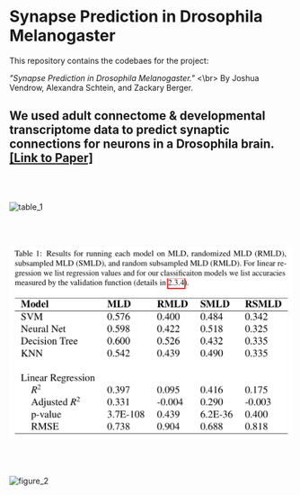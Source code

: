 # Synapse Prediction in Drosophila Melanogaster
This repository contains the codebaes for the project:

*"Synapse Prediction in Drosophila Melanogaster."* <\br>
By Joshua Vendrow, Alexandra Schtein, and Zackary Berger.

We used adult connectome &amp; developmental transcriptome data to predict synaptic connections for neurons in a Drosophila brain. 
[[Link to Paper]](http://www.joshvendrow.com/CSM226/report.pdf)
---

<br /><br />

<p align="left">
<img width="700px" src="https://github.com/zackeberger/Synapse-Prediction-in-Drosophila/blob/main/figures/Figure_2.png" alt="table_1">
</p>
<br /><br />
<p align="left">
<img width="700px" src="https://github.com/jvendrow/Feature-Selection-on-MyLymeData/blob/master/figures/Table_1.png" alt="figure_2">
</p>
<br /><br />
<p align="left">
<img width="700px" src="https://github.com/jvendrow/Feature-Selection-on-MyLymeData/blob/master/figures/Table_3.png" alt="figure_2">
</p>
